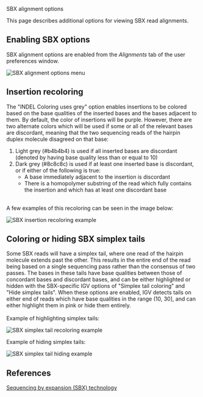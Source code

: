 <p class="page-title">SBX alignment options</p>

This page describes additional options for viewing SBX read alignments.

## Enabling SBX options

SBX alignment options are enabled from the *Alignments* tab of the user preferences window.  

![SBX alignment options menu](../img/sbxoptionsmenuscreenshot.png)

## Insertion recoloring

The "INDEL Coloring uses grey" option enables insertions to be colored based on the base qualities of the inserted bases and the bases adjacent to them. By default, the color of insertions will be purple. However, there are two alternate colors which will be used if some or all of the relevant bases are discordant, meaning that the two sequencing reads of the hairpin duplex molecule disagreed on that base:

1. Light grey (#b4b4b4) is used if all inserted bases are discordant (denoted by having base quality less than or equal to 10)
2. Dark grey (#8c8c8c) is used if at least one inserted base is discordant, or if either of the following is true:
    - A base immediately adjacent to the insertion is discordant
    - There is a homopolymer substring of the read which fully contains the insertion and which has at least one discordant base
<br>
A few examples of this recoloring can be seen in the image below:<br>

![SBX insertion recoloring example](../img/sbxoptionsmenuscreenshot.png)

## Coloring or hiding SBX simplex tails

Some SBX reads will have a simplex tail, where one read of the hairpin molecule extends past the other. This results in the entire end of the read being based on a single sequencing pass rather than the consensus of two passes. The bases in these tails have base qualities between those of concordant bases and discordant bases, and can be either highlighted or hidden with the SBX-specific IGV options of "Simplex tail coloring" and "Hide simplex tails". When these options are enabled, IGV detects tails on either end of reads which have base qualities in the range (10, 30], and can either highlight them in pink or hide them entirely.
<br><br>
Example of highlighting simplex tails:<br>

![SBX simplex tail recoloring example](../img/sbxsimplextailcolor.png)

Example of hiding simplex tails:<br>

![SBX simplex tail hiding example](../img/sbxsimplextailhide.png)

## References

[Sequencing by expansion (SBX) technology](https://sequencing.roche.com/us/en/article-listing/sequencing-platform-technologies.html)
